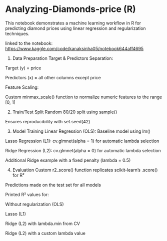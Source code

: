 # Analyzing-Diamonds-price (R)

This notebook demonstrates a machine learning workflow in R for predicting diamond prices using linear regression and regularization techniques.

linked to the notebook: https://www.kaggle.com/code/kanaksinha05/notebook644aff4695

1. Data Preparation
Target & Predictors Separation:

Target (y) = price

Predictors (x) = all other columns except price

Feature Scaling:

Custom minmax_scale() function to normalize numeric features to the range [0, 1]

2. Train/Test Split
Random 80/20 split using sample()

Ensures reproducibility with set.seed(42)

3. Model Training
Linear Regression (OLS): Baseline model using lm()

Lasso Regression (L1): cv.glmnet(alpha = 1) for automatic lambda selection

Ridge Regression (L2): cv.glmnet(alpha = 0) for automatic lambda selection

Additional Ridge example with a fixed penalty (lambda = 0.5)

4. Evaluation
Custom r2_score() function replicates scikit-learn’s .score() for R²

Predictions made on the test set for all models

Printed R² values for:

Without regularization (OLS)

Lasso (L1)

Ridge (L2) with lambda.min from CV

Ridge (L2) with a custom lambda value
